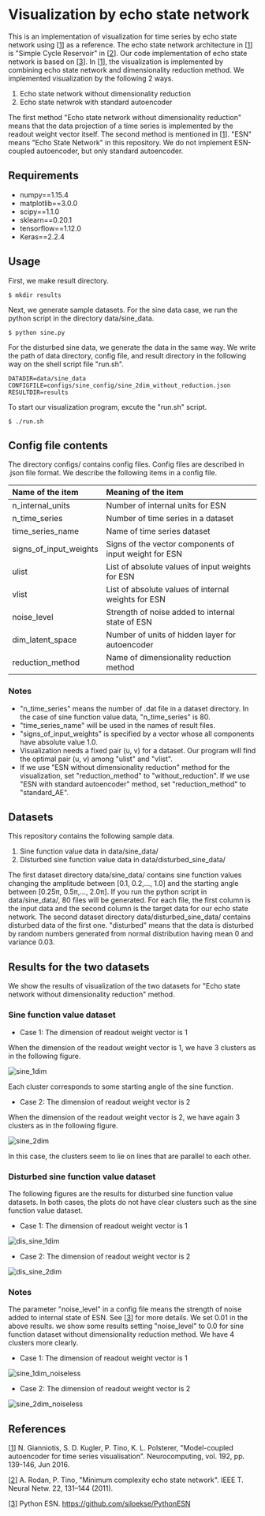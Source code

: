 # Visualization by echo state network
This is an implementation of visualization for time series
by echo state network using [[1]] as a reference.
The echo state network architecture in [[1]] is
"Simple Cycle Reservoir" in [[2]].
Our code implementation of echo state network is based on [[3]].
In [[1]], the visualization is implemented by combining
echo state network and dimensionality reduction method.
We implemented visualization by the following 2 ways.

1. Echo state network without dimensionality reduction
2. Echo state netwrok with standard autoencoder

The first method "Echo state network without dimensionality reduction"
means that the data projection of a time series is implemented by
the readout weight vector itself.
The second method is mentioned in [[1]].
"ESN" means "Echo State Network" in this repository.
We do not implement ESN-coupled autoencoder,
but only standard autoencoder.

## Requirements
* numpy==1.15.4
* matplotlib==3.0.0
* scipy==1.1.0
* sklearn==0.20.1
* tensorflow==1.12.0
* Keras==2.2.4

## Usage
First, we make result directory.
```console
$ mkdir results
```
Next, we generate sample datasets.
For the sine data case, we run the python script
in the directory data/sine_data.
```console
$ python sine.py
```
For the disturbed sine data, we generate the data in the same way.
We write the path of data directory, config file, and result directory
in the following way on the shell script file "run.sh".

```console
DATADIR=data/sine_data
CONFIGFILE=configs/sine_config/sine_2dim_without_reduction.json
RESULTDIR=results
```
To start our visualization program, excute the "run.sh" script.

```console
$ ./run.sh
```

## Config file contents
The directory configs/ contains config files.
Config files are described in .json file format.
We describe the following items in a config file.

|Name of the item       |Meaning of the item                                   |
|:----                  |:----	                                               |
|n_internal_units       |Number of internal units for ESN                      |
|n_time_series          |Number of time series in a dataset                    |
|time_series_name	|Name of time series dataset			       |
|signs_of_input_weights |Signs of the vector components of input weight for ESN|
|ulist 			|List of absolute values of input weights for ESN      |
|vlist 			|List of absolute values of internal weights for ESN   |
|noise_level		|Strength of noise added to internal state of ESN      |
|dim_latent_space 	|Number of units of hidden layer for autoencoder       |
|reduction_method 	|Name of dimensionality reduction method  	       |

### Notes
* "n_time_series" means the number of .dat file in a dataset directory.
In the case of sine function value data, "n_time_series" is 80.
* "time_series_name" will be used in the names of result files.
* "signs_of_input_weights" is specified by a vector whose all components
have absolute value 1.0.
* Visualization needs a fixed pair (u, v) for a dataset.
 Our program will find the optimal pair (u, v) among "ulist" and "vlist".
* If we use "ESN without dimensionality reduction" method for the visualization,
set "reduction_method" to "without_reduction".
If we use "ESN with standard autoencoder" method, set "reduction_method"
to "standard_AE".

## Datasets
This repository contains the following sample data.

1. Sine function value data in data/sine_data/
2. Disturbed sine function value data in data/disturbed_sine_data/

The first dataset directory data/sine_data/ contains sine function values
changing the amplitude between [0.1, 0.2,..., 1.0] and the starting
angle between [0.25&pi;, 0.5&pi;,..., 2.0&pi;].
If you run the python script in data/sine_data/, 80 files will be generated.
For each file, the first column is the input data and the second column is
the target data for our echo state network.
The second dataset directory data/disturbed_sine_data/ contains
disturbed data of the first one. "disturbed" means that the data is disturbed
by random numbers generated from normal distribution having mean 0 and variance
0.03.

## Results for the two datasets
We show the results of visualization of the two datasets
for "Echo state network without dimensionality reduction" method.

### Sine function value dataset
* Case 1: The dimension of readout weight vector is 1

When the dimension of the readout weight vector is 1,
we have 3 clusters as in the following figure.

![sine_1dim](https://github.com/kazu-riemann/visualization_by_echo_state_network/blob/images/sine_1dim.png)

Each cluster corresponds to some starting angle of
the sine function.

* Case 2: The dimension of readout weight vector is 2

When the dimension of the readout weight vector is 2,
we have again 3 clusters as in the following figure.

![sine_2dim](https://github.com/kazu-riemann/visualization_by_echo_state_network/blob/images/sine_2dim_without_reduction.png)

In this case, the clusters seem to lie on lines
that are parallel to each other.

### Disturbed sine function value dataset
The following figures are the results for disturbed
sine function value datasets. In both cases, the plots
do not have clear clusters such as the sine function
value dataset.

* Case 1: The dimension of readout weight vector is 1

![dis_sine_1dim](https://github.com/kazu-riemann/visualization_by_echo_state_network/blob/images/dis_sine_1dim.png)

* Case 2: The dimension of readout weight vector is 2

![dis_sine_2dim](https://github.com/kazu-riemann/visualization_by_echo_state_network/blob/images/dis_sine_2dim_without_reduction.png)

### Notes
The parameter "noise_level" in a config file means the strength of noise
added to internal state of ESN. See [[3]] for more details.
We set 0.01 in the above results. we show some results setting "noise_level"
to 0.0 for sine function dataset without dimensionality reduction method.
We have 4 clusters more clearly.

* Case 1: The dimension of readout weight vector is 1

![sine_1dim_noiseless](https://github.com/kazu-riemann/visualization_by_echo_state_network/blob/images/sine_1dim_noiseless.png)

* Case 2: The dimension of readout weight vector is 2

![sine_2dim_noiseless](https://github.com/kazu-riemann/visualization_by_echo_state_network/blob/images/sine_2dim_without_reduction_noiseless.png)

## References
[[1]] N. Gianniotis, S. D. Kugler, P. Tino, K. L. Polsterer,
"Model-coupled autoencoder for time series visualisation".
 Neurocomputing, vol. 192, pp. 139-146, Jun 2016.

[[2]] A. Rodan, P. Tino,  "Minimum complexity echo state network".
IEEE T. Neural Netw. 22, 131–144 (2011).

[[3]] Python ESN. https://github.com/siloekse/PythonESN


[1]: https://www.sciencedirect.com/science/article/pii/S0925231216002587
[2]: https://ieeexplore.ieee.org/document/5629375
[3]: https://github.com/siloekse/PythonESN